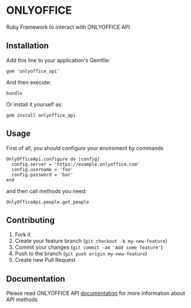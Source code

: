 # ONLYOFFICE

Ruby Framework to interact with ONLYOFFICE API

## Installation

Add this line to your application's Gemfile:

    gem 'onlyoffice_api'

And then execute:

    bundle

Or install it yourself as:

    gem install onlyoffice_api

## Usage

First of all, you should configure your enviroment by commands

    OnlyOfficeApi.configure do |config|
      config.server = 'https://example.onlyoffice.com'
      config.username = 'foo'
      config.password = 'bar'
    end

and then call methods you need:

    OnlyOfficeApi.people.get_people


## Contributing

1. Fork it
2. Create your feature branch (`git checkout -b my-new-feature`)
3. Commit your changes (`git commit -am 'Add some feature'`)
4. Push to the branch (`git push origin my-new-feature`)
5. Create new Pull Request


## Documentation

Please read ONLYOFFICE API [documentation](https://api.onlyoffice.com/) for more information about API methods